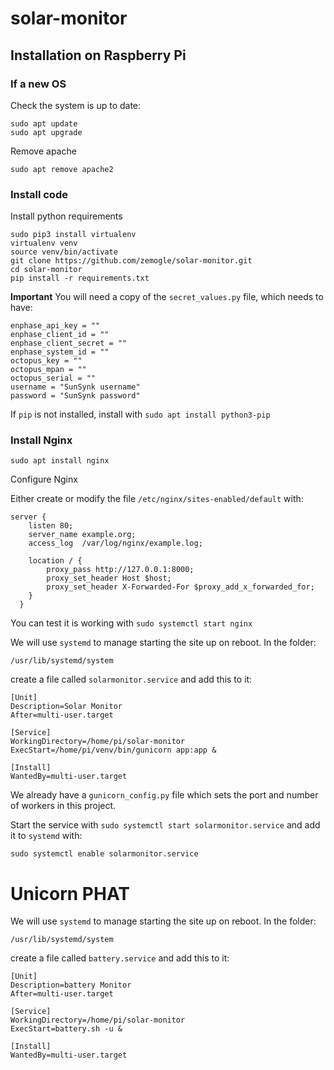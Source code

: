# solar-monitor

## Installation on Raspberry Pi

### If a new OS

Check the system is up to date:
```
sudo apt update
sudo apt upgrade
```

Remove apache

```
sudo apt remove apache2
```

### Install code

Install python requirements

```
sudo pip3 install virtualenv
virtualenv venv
source venv/bin/activate
git clone https://github.com/zemogle/solar-monitor.git
cd solar-monitor
pip install -r requirements.txt
```

**Important** You will need a copy of the `secret_values.py` file, which needs to have:

```
enphase_api_key = ""
enphase_client_id = ""
enphase_client_secret = ""
enphase_system_id = ""
octopus_key = ""
octopus_mpan = ""
octopus_serial = ""
username = "SunSynk username"
password = "SunSynk password"
```

If `pip` is not installed, install with `sudo apt install python3-pip`

### Install Nginx

```
sudo apt install nginx
```

Configure Nginx

Either create or modify the file `/etc/nginx/sites-enabled/default` with:

```
server {
    listen 80;
    server_name example.org;
    access_log  /var/log/nginx/example.log;

    location / {
        proxy_pass http://127.0.0.1:8000;
        proxy_set_header Host $host;
        proxy_set_header X-Forwarded-For $proxy_add_x_forwarded_for;
    }
  }
```

You can test it is working with `sudo systemctl start nginx`

We will use `systemd` to manage starting the site up on reboot. In the folder:

```
/usr/lib/systemd/system
```

create a file called `solarmonitor.service` and add this to it:

```
[Unit]
Description=Solar Monitor
After=multi-user.target

[Service]
WorkingDirectory=/home/pi/solar-monitor
ExecStart=/home/pi/venv/bin/gunicorn app:app &

[Install]
WantedBy=multi-user.target
```

We already have a `gunicorn_config.py` file which sets the port and number of workers in this project.

Start the service with `sudo systemctl start solarmonitor.service` and add it to `systemd` with:

```
sudo systemctl enable solarmonitor.service
```

# Unicorn PHAT

We will use `systemd` to manage starting the site up on reboot. In the folder:

```
/usr/lib/systemd/system
```

create a file called `battery.service` and add this to it:

```
[Unit]
Description=battery Monitor
After=multi-user.target

[Service]
WorkingDirectory=/home/pi/solar-monitor
ExecStart=battery.sh -u &

[Install]
WantedBy=multi-user.target
```
